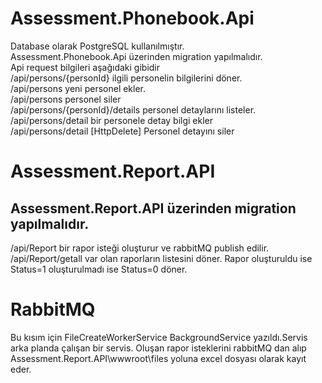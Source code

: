 #  Assessment.Phonebook.Api

Database olarak PostgreSQL kullanılmıştır.<br>
Assessment.Phonebook.Api üzerinden migration yapılmalıdır.<br>
Api request bilgileri aşağıdaki gibidir<br>
/api/persons/{personId} ilgili personelin bilgilerini döner.<br>
/api/persons yeni personel ekler.<br>
/api/persons personel siler<br>
/api/persons/{personId}/details personel detaylarını listeler.<br>
/api/persons/detail bir personele detay bilgi ekler<br>
/api/persons/detail [HttpDelete] Personel detayını siler<br>

# Assessment.Report.API

##  Assessment.Report.API üzerinden migration yapılmalıdır.

/api/Report bir rapor isteği oluşturur ve rabbitMQ publish edilir.<br>
/api/Report/getall var olan raporların listesini döner. Rapor oluşturuldu ise Status=1 oluşturulmadı ise Status=0 döner.<br>

#  RabbitMQ

Bu kısım için FileCreateWorkerService BackgroundService yazıldı.Servis arka planda çalışan bir servis. Oluşan rapor isteklerini rabbitMQ dan alıp Assessment.Report.API\wwwroot\files yoluna excel dosyası olarak kayıt eder.
